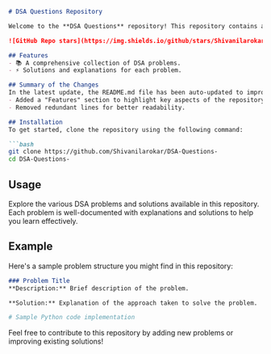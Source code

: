 ```markdown
# DSA Questions Repository

Welcome to the **DSA Questions** repository! This repository contains a collection of Data Structures and Algorithms (DSA) problems designed to help you enhance your coding skills.

![GitHub Repo stars](https://img.shields.io/github/stars/Shivanilarokar/DSA-Questions-) ![GitHub forks](https://img.shields.io/github/forks/Shivanilarokar/DSA-Questions-) ![GitHub issues](https://img.shields.io/github/issues/Shivanilarokar/DSA-Questions-)

## Features
- 📚 A comprehensive collection of DSA problems.
- ⚡ Solutions and explanations for each problem.

## Summary of the Changes
In the latest update, the README.md file has been auto-updated to improve clarity and structure. The following changes were made:
- Added a "Features" section to highlight key aspects of the repository.
- Removed redundant lines for better readability.

## Installation
To get started, clone the repository using the following command:

```bash
git clone https://github.com/Shivanilarokar/DSA-Questions-
cd DSA-Questions-
```

## Usage
Explore the various DSA problems and solutions available in this repository. Each problem is well-documented with explanations and solutions to help you learn effectively.

## Example
Here's a sample problem structure you might find in this repository:

```markdown
### Problem Title
**Description:** Brief description of the problem.

**Solution:** Explanation of the approach taken to solve the problem.
```

```python
# Sample Python code implementation
```

Feel free to contribute to this repository by adding new problems or improving existing solutions!
```